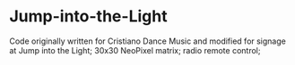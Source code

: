 # Jump-into-the-Light
Code originally written for Cristiano Dance Music and modified for signage at Jump into the Light;
30x30 NeoPixel matrix;
radio remote control;
